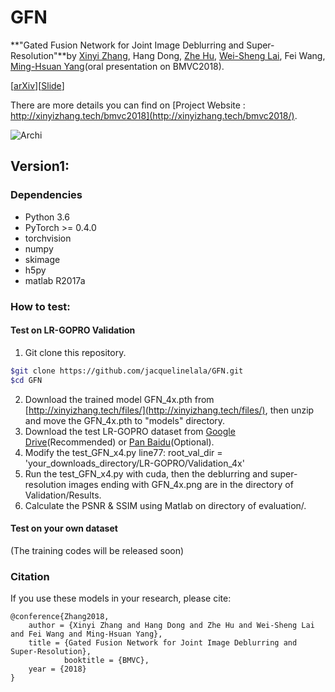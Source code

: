# GFN

**"Gated Fusion Network for Joint Image Deblurring and Super-Resolution"**by [Xinyi Zhang](http://xinyizhang.tech), Hang Dong, [Zhe Hu](http://eng.ucmerced.edu/people/zhu), [Wei-Sheng Lai](http://graduatestudents.ucmerced.edu/wlai24/), Fei Wang, [Ming-Hsuan Yang](http://faculty.ucmerced.edu/mhyang/)(oral presentation on BMVC2018).

[[arXiv](https://arxiv.org/abs/1807.10806)][[Slide](http://xinyizhang.tech/files/BMVC_slides.ppt)]

There are more details you can find on [Project Website : http://xinyizhang.tech/bmvc2018](http://xinyizhang.tech/bmvc2018/).

![Archi](http://xinyizhang.tech/content/images/2018/09/gated-fusion-network.png)

## Version1:

### Dependencies
* Python 3.6
* PyTorch >= 0.4.0
* torchvision
* numpy
* skimage
* h5py
* matlab R2017a

### How to test:
#### Test on LR-GOPRO Validation
1. Git clone this repository.
```bash
$git clone https://github.com/jacquelinelala/GFN.git
$cd GFN
```
2. Download the trained model GFN_4x.pth from [http://xinyizhang.tech/files/](http://xinyizhang.tech/files/), then unzip and move the GFN_4x.pth to "models" directory.
3. Download the test LR-GOPRO dataset from [Google Drive](https://drive.google.com/file/d/11TD3gVRtjlOobT8k9x2oXjEOx-dLtoDt/view?usp=sharing)(Recommended) or [Pan Baidu](https://pan.baidu.com/s/17oo5rDk4v2RUD3wzte_1aw?errno=0&errmsg=Auth%20Login%20Sucess&&bduss=&ssnerror=0&traceid=)(Optional).
3. Modify the test_GFN_x4.py line77: root_val_dir = 'your_downloads_directory/LR-GOPRO/Validation_4x'
4. Run the test_GFN_x4.py with cuda, then the deblurring and super-resolution images ending with GFN_4x.png are in the directory of Validation/Results.
5. Calculate the PSNR & SSIM using Matlab on directory of evaluation/.

#### Test on your own dataset

(The training codes will be released soon)

### Citation

If you use these models in your research, please cite:

	@conference{Zhang2018,
		author = {Xinyi Zhang and Hang Dong and Zhe Hu and Wei-Sheng Lai and Fei Wang and Ming-Hsuan Yang},
		title = {Gated Fusion Network for Joint Image Deblurring and Super-Resolution},
                booktitle = {BMVC},
		year = {2018}
	}

